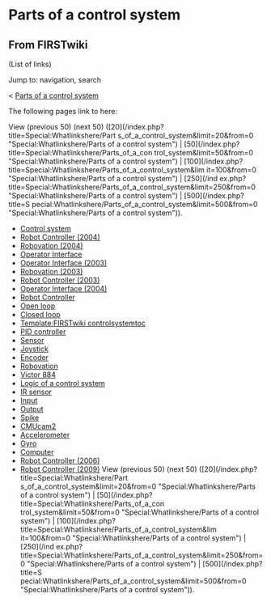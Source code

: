 # Parts of a control system

## From FIRSTwiki

(List of links)

Jump to: navigation, search

< [Parts of a control system](/index.php?title=Parts_of_a_control_system&redirect=no "Parts of a
control system")

The following pages link to here:

View (previous 50) (next 50) ([20](/index.php?title=Special:Whatlinkshere/Part
s_of_a_control_system&limit=20&from=0 "Special:Whatlinkshere/Parts of a
control system") | [50](/index.php?title=Special:Whatlinkshere/Parts_of_a_con
trol_system&limit=50&from=0 "Special:Whatlinkshere/Parts of a control system") | [100](/index.php?title=Special:Whatlinkshere/Parts_of_a_control_system&lim
it=100&from=0 "Special:Whatlinkshere/Parts of a control system") | [250](/ind
ex.php?title=Special:Whatlinkshere/Parts_of_a_control_system&limit=250&from=0 "Special:Whatlinkshere/Parts of a control system") | [500](/index.php?title=S
pecial:Whatlinkshere/Parts_of_a_control_system&limit=500&from=0 "Special:Whatlinkshere/Parts of a control system")).

- [Control system](control-system)
- [Robot Controller (2004)](Robot_Controller_%282004%29 "Robot Controller \(2004\)")
- [Robovation (2004)](Robovation_%282004%29 "Robovation \(2004\)")
- [Operator Interface](operator-interface)
- [Operator Interface (2003)](Operator_Interface_%282003%29 "Operator Interface \(2003\)")
- [Robovation (2003)](Robovation_%282003%29 "Robovation \(2003\)")
- [Robot Controller (2003)](Robot_Controller_%282003%29 "Robot Controller \(2003\)")
- [Operator Interface (2004)](Operator_Interface_%282004%29 "Operator Interface \(2004\)")
- [Robot Controller](robot-controller)
- [Open loop](open-loop)
- [Closed loop](closed-loop)
- [Template:FIRSTwiki controlsystemtoc](Template:FIRSTwiki_controlsystemtoc "Template:FIRSTwiki controlsystemtoc")
- [PID controller](PID_controller "PID controller")
- [Sensor](sensor)
- [Joystick](joystick)
- [Encoder](encoder)
- [Robovation](robovation)
- [Victor 884](victor-884)
- [Logic of a control system](Logic_of_a_control_system "Logic of a control system")
- [IR sensor](tsop34840)
- [Input](input)
- [Output](output)
- [Spike](spike-relay)
- [CMUcam2](CMUcam2 "CMUcam2")
- [Accelerometer](accelerometer)
- [Gyro](gyro)
- [Computer](Computer "Computer")
- [Robot Controller (2006)](Robot_Controller_%282006%29 "Robot Controller \(2006\)")
- [Robot Controller (2009)](Robot_Controller_%282009%29 "Robot Controller \(2009\)") View (previous 50) (next 50) ([20](/index.php?title=Special:Whatlinkshere/Part
  s_of_a_control_system&limit=20&from=0 "Special:Whatlinkshere/Parts of a
  control system") | [50](/index.php?title=Special:Whatlinkshere/Parts_of_a_con
  trol_system&limit=50&from=0 "Special:Whatlinkshere/Parts of a control system") | [100](/index.php?title=Special:Whatlinkshere/Parts_of_a_control_system&lim
  it=100&from=0 "Special:Whatlinkshere/Parts of a control system") | [250](/ind
  ex.php?title=Special:Whatlinkshere/Parts_of_a_control_system&limit=250&from=0 "Special:Whatlinkshere/Parts of a control system") | [500](/index.php?title=S
  pecial:Whatlinkshere/Parts_of_a_control_system&limit=500&from=0 "Special:Whatlinkshere/Parts of a control system")).
